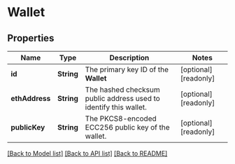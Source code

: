 # Wallet

## Properties
Name | Type | Description | Notes
------------ | ------------- | ------------- | -------------
**id** | **String** | The primary key ID of the **Wallet** | [optional] [readonly] 
**ethAddress** | **String** | The hashed checksum public address used to identify this wallet. | [optional] [readonly] 
**publicKey** | **String** | The PKCS8-encoded ECC256 public key of the wallet. | [optional] [readonly] 

[[Back to Model list]](../README.md#documentation-for-models) [[Back to API list]](../README.md#documentation-for-api-endpoints) [[Back to README]](../README.md)


